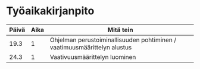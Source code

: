 # Työaikakirjanpito
| Päivä | Aika | Mitä tein  |
| ----- | ---- | --------- |
| 19.3 | 1 | Ohjelman perustoiminallisuuden pohtiminen / vaatimuusmäärittelyn alustus |
| 24.3 | 1 | Vaativuusmäärittelyn luominen |
